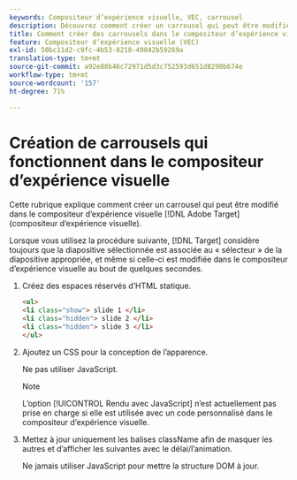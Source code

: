 ```yaml
---
keywords: Compositeur d’expérience visuelle, VEC, carrousel
description: Découvrez comment créer un carrousel qui peut être modifié dans le compositeur d’expérience visuelle  [!DNL Target] Adobe.
title: Comment créer des carrousels dans le compositeur d’expérience visuelle ?
feature: Compositeur d’expérience visuelle (VEC)
exl-id: 50bc11d2-c9fc-4b53-8218-49842b59269a
translation-type: tm+mt
source-git-commit: a92e88b46c72971d5d3c752593d651d8290b674e
workflow-type: tm+mt
source-wordcount: '157'
ht-degree: 71%

---
```


# Création de carrousels qui fonctionnent dans le compositeur d’expérience visuelle

Cette rubrique explique comment créer un carrousel qui peut être modifié dans le compositeur d’expérience visuelle [!DNL Adobe Target]  (compositeur d’expérience visuelle).

Lorsque vous utilisez la procédure suivante, [!DNL Target] considère toujours que la diapositive sélectionnée est associée au « sélecteur » de la diapositive appropriée, et même si celle-ci est modifiée dans le compositeur d’expérience visuelle au bout de quelques secondes.

1. Créez des espaces réservés d’HTML statique.

   ```html
   <ul>
   <li class="show"> slide 1 </li>
   <li class="hidden"> slide 2 </li>
   <li class="hidden"> slide 3 </li>
   </ul>
   ```

1. Ajoutez un CSS pour la conception de l’apparence.

   Ne pas utiliser JavaScript.

   >[!NOTE]
   >
   >L’option [!UICONTROL Rendu avec JavaScript] n’est actuellement pas prise en charge si elle est utilisée avec un code personnalisé dans le compositeur d’expérience visuelle.

1. Mettez à jour uniquement les balises className afin de masquer les autres et d’afficher les suivantes avec le délai/l’animation.

   Ne jamais utiliser JavaScript pour mettre la structure DOM à jour.
